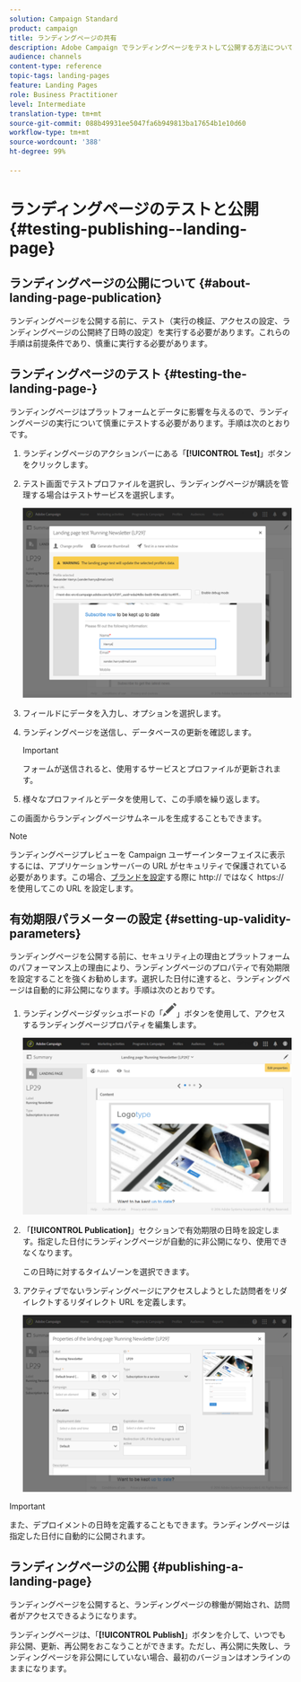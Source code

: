 ```yaml
---
solution: Campaign Standard
product: campaign
title: ランディングページの共有
description: Adobe Campaign でランディングページをテストして公開する方法について説明します。
audience: channels
content-type: reference
topic-tags: landing-pages
feature: Landing Pages
role: Business Practitioner
level: Intermediate
translation-type: tm+mt
source-git-commit: 088b49931ee5047fa6b949813ba17654b1e10d60
workflow-type: tm+mt
source-wordcount: '388'
ht-degree: 99%

---
```



# ランディングページのテストと公開{#testing-publishing--landing-page}

## ランディングページの公開について {#about-landing-page-publication}

ランディングページを公開する前に、テスト（実行の検証、アクセスの設定、ランディングページの公開終了日時の設定）を実行する必要があります。これらの手順は前提条件であり、慎重に実行する必要があります。

## ランディングページのテスト {#testing-the-landing-page-}

ランディングページはプラットフォームとデータに影響を与えるので、ランディングページの実行について慎重にテストする必要があります。手順は次のとおりです。

1. ランディングページのアクションバーにある「**[!UICONTROL Test]**」ボタンをクリックします。
1. テスト画面でテストプロファイルを選択し、ランディングページが購読を管理する場合はテストサービスを選択します。

   ![](assets/lp_test_2.png)

1. フィールドにデータを入力し、オプションを選択します。
1. ランディングページを送信し、データベースの更新を確認します。

   >[!IMPORTANT]
   >
   >フォームが送信されると、使用するサービスとプロファイルが更新されます。

1. 様々なプロファイルとデータを使用して、この手順を繰り返します。

この画面からランディングページサムネールを生成することもできます。

>[!NOTE]
>
>ランディングページプレビューを Campaign ユーザーインターフェイスに表示するには、アプリケーションサーバーの URL がセキュリティで保護されている必要があります。この場合、[ブランドを設定](../../administration/using/branding.md#configuring-and-using-brands)する際に http:// ではなく https:// を使用してこの URL を設定します。

## 有効期限パラメーターの設定 {#setting-up-validity-parameters}

ランディングページを公開する前に、セキュリティ上の理由とプラットフォームのパフォーマンス上の理由により、ランディングページのプロパティで有効期限を設定することを強くお勧めします。選択した日付に達すると、ランディングページは自動的に非公開になります。手順は次のとおりです。

1. ランディングページダッシュボードの「![](assets/edit_darkgrey-24px.png)」ボタンを使用して、アクセスするランディングページプロパティを編集します。

   ![](assets/lp_edit_properties_button.png)

1. 「**[!UICONTROL Publication]**」セクションで有効期限の日時を設定します。指定した日付にランディングページが自動的に非公開になり、使用できなくなります。

   この日時に対するタイムゾーンを選択できます。

1. アクティブでないランディングページにアクセスしようとした訪問者をリダイレクトするリダイレクト URL を定義します。

   ![](assets/lp_settings_general.png)

>[!IMPORTANT]
>
>また、デプロイメントの日時を定義することもできます。ランディングページは指定した日付に自動的に公開されます。

## ランディングページの公開 {#publishing-a-landing-page}

ランディングページを公開すると、ランディングページの稼働が開始され、訪問者がアクセスできるようになります。

ランディングページは、「**[!UICONTROL Publish]**」ボタンを介して、いつでも非公開、更新、再公開をおこなうことができます。ただし、再公開に失敗し、ランディングページを非公開にしていない場合、最初のバージョンはオンラインのままになります。
